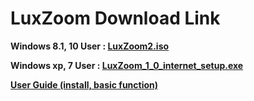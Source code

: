 # LuxZoom Download Link



**Windows 8.1, 10 User : [LuxZoom2.iso](https://drive.google.com/open?id=1Gfs_Wm_2LhdjWknQ7cs0Itzkwp-7tTku)**

**Windows xp, 7 User : [LuxZoom_1_0_internet_setup.exe](https://drive.google.com/open?id=1wXdOzWCwfN48OzZljLLAoFTeAMcU57Oi)**


**[User Guide (install, basic function)](https://drive.google.com/file/d/1YDZd2qcxLsej0NiOJDQcQdVmYlmm4ARf/view?usp=sharing)**
